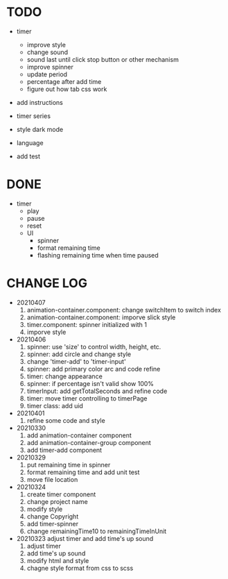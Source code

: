 
# TODO

- timer
  - improve style
  - change sound
  - sound last until click stop button or other mechanism
  - improve spinner
  - update period
  - percentage after add time
  - figure out how tab css work

- add instructions
- timer series
- style dark mode
- language

- add test

# DONE

- timer
  - play
  - pause
  - reset
  - UI
    - spinner
    - format remaining time
    - flashing remaining time when time paused

# CHANGE LOG

- 20210407
  1. animation-container.component: change switchItem to switch index
  2. animation-container.component: imporve slick style
  3. timer.component: spinner initialized with 1
  4. imporve style
- 20210406
  1. spinner: use 'size' to control width, height, etc.
  2. spinner: add circle and change style
  3. change 'timer-add' to 'timer-input'
  4. spinner: add primary color arc and code refine
  5. timer: change appearance
  6. spinner: if percentage isn't valid show 100%
  7. timerInput: add getTotalSeconds and refine code
  8. timer: move timer controlling to timerPage
  9. timer class: add uid
- 20210401
  1. refine some code and style
- 20210330
  1. add animation-container component
  2. add animation-container-group component
  3. add timer-add component
- 20210329
  1. put remaining time in spinner
  2. format remaining time and add unit test
  3. move file location
- 20210324
  1. create timer component
  2. change project name
  3. modify style
  4. change Copyright
  5. add timer-spinner
  6. change remainingTime10 to remainingTimeInUnit
- 20210323 adjust timer and add time's up sound
  1. adjust timer
  2. add time's up sound
  3. modify html and style
  4. chagne style format from css to scss
